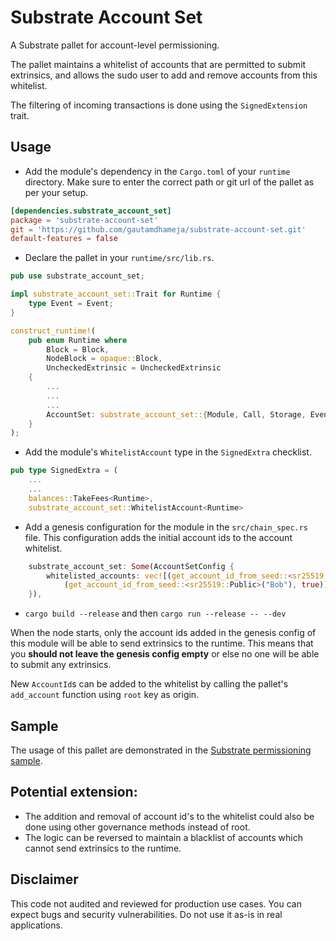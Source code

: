 # Substrate Account Set

A Substrate pallet for account-level permissioning.

The pallet maintains a whitelist of accounts that are permitted to submit extrinsics, and allows the sudo user to add and remove accounts from this whitelist.

The filtering of incoming transactions is done using the `SignedExtension` trait.

## Usage

* Add the module's dependency in the `Cargo.toml` of your `runtime` directory. Make sure to enter the correct path or git url of the pallet as per your setup.

```toml
[dependencies.substrate_account_set]
package = 'substrate-account-set'
git = 'https://github.com/gautamdhameja/substrate-account-set.git'
default-features = false
```

* Declare the pallet in your `runtime/src/lib.rs`.

```rust
pub use substrate_account_set;

impl substrate_account_set::Trait for Runtime {
    type Event = Event;
}

construct_runtime!(
    pub enum Runtime where
        Block = Block,
        NodeBlock = opaque::Block,
        UncheckedExtrinsic = UncheckedExtrinsic
    {
        ...
        ...
        ...
        AccountSet: substrate_account_set::{Module, Call, Storage, Event<T>, Config<T>},
    }
);
```

* Add the module's `WhitelistAccount` type in the `SignedExtra` checklist.

```rust
pub type SignedExtra = (
    ...
    ...
    balances::TakeFees<Runtime>,
    substrate_account_set::WhitelistAccount<Runtime>
```

* Add a genesis configuration for the module in the `src/chain_spec.rs` file. This configuration adds the initial account ids to the account whitelist.

```rust
    substrate_account_set: Some(AccountSetConfig {
        whitelisted_accounts: vec![(get_account_id_from_seed::<sr25519::Public>("Alice"), true),
            (get_account_id_from_seed::<sr25519::Public>("Bob"), true)],
    }),
```

* `cargo build --release` and then `cargo run --release -- --dev`

When the node starts, only the account ids added in the genesis config of this module will be able to send extrinsics to the runtime. This means that you **should not leave the genesis config empty** or else no one will be able to submit any extrinsics.

New `AccountId`s can be added to the whitelist by calling the pallet's `add_account` function using `root` key as origin.

## Sample

The usage of this pallet are demonstrated in the [Substrate permissioning sample](https://github.com/gautamdhameja/substrate-permissioning).

## Potential extension:

* The addition and removal of account id's to the whitelist could also be done using other governance methods instead of root.
* The logic can be reversed to maintain a blacklist of accounts which cannot send extrinsics to the runtime.

## Disclaimer

This code not audited and reviewed for production use cases. You can expect bugs and security vulnerabilities. Do not use it as-is in real applications.
